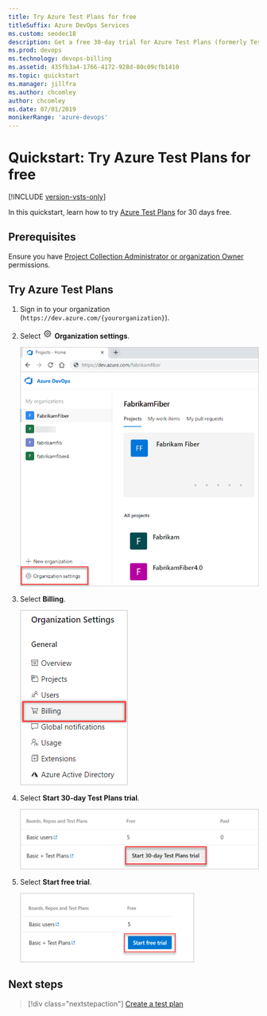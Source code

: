 ```yaml
---
title: Try Azure Test Plans for free
titleSuffix: Azure DevOps Services
ms.custom: seodec18
description: Get a free 30-day trial for Azure Test Plans (formerly Test Manager)
ms.prod: devops
ms.technology: devops-billing
ms.assetid: 435fb3a4-1766-4172-928d-80c09cfb1410
ms.topic: quickstart
ms.manager: jillfra
ms.author: chcomley
author: chcomley
ms.date: 07/01/2019
monikerRange: 'azure-devops'
---
```


# Quickstart: Try Azure Test Plans for free

[!INCLUDE [version-vsts-only](../../_shared/version-vsts-only.md)]

In this quickstart, learn how to try [Azure Test Plans](https://azure.microsoft.com/services/devops/test-plans/) for 30 days free.

## Prerequisites

Ensure you have [Project Collection Administrator or organization Owner](../security/lookup-organization-owner-admin.md) permissions.

## Try Azure Test Plans

1. Sign in to your organization (```https://dev.azure.com/{yourorganization}```).

2. Select ![gear icon](../../_img/icons/gear-icon.png) **Organization settings**.

   ![Open Organization settings](../../_shared/_img/settings/open-admin-settings-vert.png)

3. Select **Billing**.

    ![Select Billing from Organization settings](_img/_shared/select-billing-organization-settings.png)
4. Select **Start 30-day Test Plans trial**.

   ![Select Start 30-day Test Plans trial](_img/try-additional-features/start-30-day-test-plans-trial.png)

5. Select **Start free trial**.

   ![Select Start free trial](_img/try-additional-features/start-free-trial.png)

## Next steps

> [!div class="nextstepaction"]
> [Create a test plan](../../test/create-a-test-plan.md)
